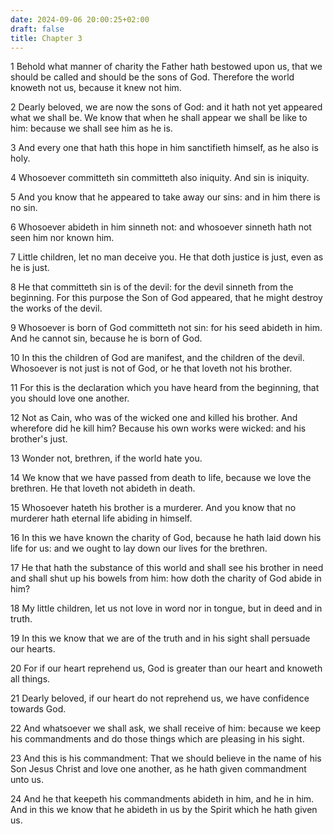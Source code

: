 ```yaml
---
date: 2024-09-06 20:00:25+02:00
draft: false
title: Chapter 3
---
```




1 Behold what manner of charity the Father hath bestowed upon us, that we should be called and should be the sons of God. Therefore the world knoweth not us, because it knew not him.

2 Dearly beloved, we are now the sons of God: and it hath not yet appeared what we shall be. We know that when he shall appear we shall be like to him: because we shall see him as he is.

3 And every one that hath this hope in him sanctifieth himself, as he also is holy.

4 Whosoever committeth sin committeth also iniquity. And sin is iniquity.

5 And you know that he appeared to take away our sins: and in him there is no sin.

6 Whosoever abideth in him sinneth not: and whosoever sinneth hath not seen him nor known him.

7 Little children, let no man deceive you. He that doth justice is just, even as he is just.

8 He that committeth sin is of the devil: for the devil sinneth from the beginning. For this purpose the Son of God appeared, that he might destroy the works of the devil.

9 Whosoever is born of God committeth not sin: for his seed abideth in him. And he cannot sin, because he is born of God.

10 In this the children of God are manifest, and the children of the devil. Whosoever is not just is not of God, or he that loveth not his brother.

11 For this is the declaration which you have heard from the beginning, that you should love one another.

12 Not as Cain, who was of the wicked one and killed his brother. And wherefore did he kill him? Because his own works were wicked: and his brother's just.

13 Wonder not, brethren, if the world hate you.

14 We know that we have passed from death to life, because we love the brethren. He that loveth not abideth in death.

15 Whosoever hateth his brother is a murderer. And you know that no murderer hath eternal life abiding in himself.

16 In this we have known the charity of God, because he hath laid down his life for us: and we ought to lay down our lives for the brethren.

17 He that hath the substance of this world and shall see his brother in need and shall shut up his bowels from him: how doth the charity of God abide in him?

18 My little children, let us not love in word nor in tongue, but in deed and in truth.

19 In this we know that we are of the truth and in his sight shall persuade our hearts.

20 For if our heart reprehend us, God is greater than our heart and knoweth all things.

21 Dearly beloved, if our heart do not reprehend us, we have confidence towards God.

22 And whatsoever we shall ask, we shall receive of him: because we keep his commandments and do those things which are pleasing in his sight.

23 And this is his commandment: That we should believe in the name of his Son Jesus Christ and love one another, as he hath given commandment unto us.

24 And he that keepeth his commandments abideth in him, and he in him. And in this we know that he abideth in us by the Spirit which he hath given us.

